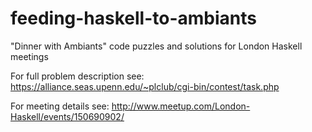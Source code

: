 feeding-haskell-to-ambiants
===========================

"Dinner with Ambiants" code puzzles and solutions for London Haskell meetings

For full problem description see: https://alliance.seas.upenn.edu/~plclub/cgi-bin/contest/task.php

For meeting details see: http://www.meetup.com/London-Haskell/events/150690902/

